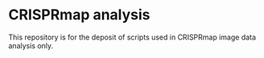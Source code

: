 # CRISPRmap analysis
This repository is for the deposit of scripts used in CRISPRmap image data analysis only.
